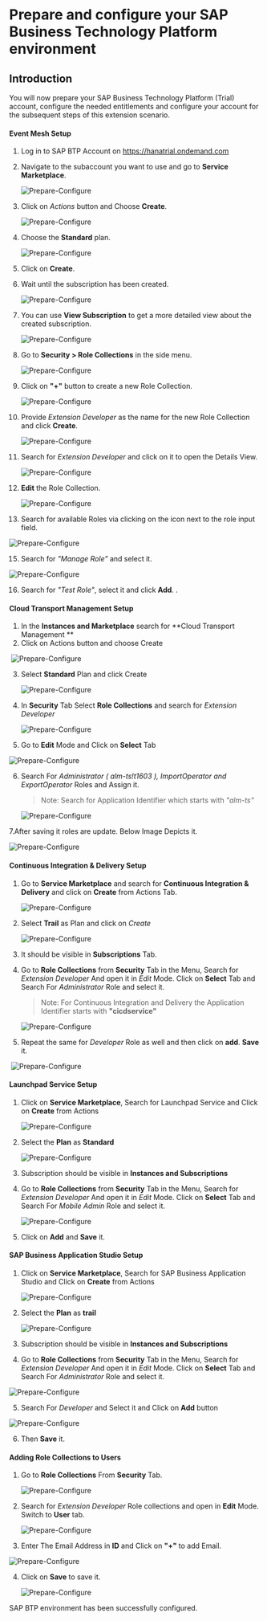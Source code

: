 # Prepare and configure your SAP Business Technology Platform environment

## Introduction

You will now prepare your SAP Business Technology Platform (Trial) account, configure the needed entitlements and configure your account for the subsequent steps of this extension scenario.

#### Event Mesh Setup

1. Log in to SAP BTP Account on https://hanatrial.ondemand.com

2. Navigate to the subaccount you want to use and go to **Service Marketplace**. 

   ![Prepare-Configure](./images/trail/prepAndConfig1.png)

3. Click on _Actions_ button and Choose **Create**. 

   ![Prepare-Configure](./images/trail/prepAndConfig2.png)

4. Choose the **Standard** plan. 

   ![Prepare-Configure](./images/trail/prepAndConfig3.png)

5. Click on **Create**. 

6. Wait until the subscription has been created.

   ![Prepare-Configure](./images/trail/prepAndConfig4.png)

7. You can use **View Subscription** to get a more detailed view about the created subscription.

   ![Prepare-Configure](./images/trail/prepAndConfig5.png)

8. Go to **Security > Role Collections** in the side menu. 

   ![Prepare-Configure](./images/trail/prepAndConfig6.png)

9.  Click on **"+"** button to create a new Role Collection. 

    ![Prepare-Configure](./images/trail/prepAndConfig7.png)

10. Provide _Extension Developer_ as the name for the new Role Collection and click **Create**.

    ![Prepare-Configure](./images/trail/prepAndConfig8.png)

11. Search for _Extension Developer_ and click on it to open the Details View. 

    ![Prepare-Configure](./images/trail/prepAndConfig9.png)

12. **Edit** the Role Collection. 

    ![Prepare-Configure](./images/trail/prepAndConfig10.png)

13. Search for available Roles via clicking on the icon next to the role input field. 

![Prepare-Configure](./images/trail/prepAndConfig11.png)

15. Search for _"Manage Role"_ and select it. 

![Prepare-Configure](./images/trail/prepAndConfig12.png)

16. Search for _"Test Role"_, select it and click **Add**. .

#### Cloud Transport Management Setup

1. In the **Instances and Marketplace** search for **Cloud Transport Management **
2. Click on Actions button and choose Create

​     ![Prepare-Configure](./images/trail/prepAndConfig13.png)

3. Select **Standard** Plan and click Create

   ![Prepare-Configure](./images/trail/prepAndConfig14.png)

4. In **Security** Tab Select **Role Collections** and search for _Extension Developer_

   ![Prepare-Configure](./images/trail/prepAndConfig15.png)

5. Go to **Edit** Mode and Click on **Select** Tab

 ![Prepare-Configure](./images/trail/prepAndConfig16.png)

6. Search For _Administrator ( alm-ts!t1603 ), ImportOperator and  ExportOperator_ Roles and Assign it. 

   > Note: Search for Application Identifier which starts with _"alm-ts"_

   ![Prepare-Configure](./images/trail/prepAndConfig18.png)

7.After saving it roles are update. Below Image Depicts it.

![Prepare-Configure](./images/trail/prepAndConfig19.png)

#### Continuous Integration & Delivery Setup

1. Go to **Service Marketplace** and search for  **Continuous Integration & Delivery** and click on **Create** from Actions Tab.

   ![Prepare-Configure](./images/trail/prepAndConfig20.png)

2. Select **Trail** as Plan and click on _Create_

   ![Prepare-Configure](./images/trail/prepAndConfig21.png)

3. It should be visible in **Subscriptions** Tab.

4. Go to **Role Collections** from **Security** Tab in the Menu, Search for _Extension Developer_ And open it in _Edit_ Mode. Click on **Select** Tab and Search For _Administrator_ Role and select it. 

   > Note: For Continuous Integration and Delivery the Application Identifier starts with **"cicdservice"**

   ![Prepare-Configure](./images/trail/prepAndConfig22.png)

4. Repeat the same for _Developer_ Role as well and then click on **add**. **Save** it.

​     ![Prepare-Configure](./images/trail/prepAndConfig23.png)  

#### Launchpad Service Setup

1. Click on **Service Marketplace**, Search for Launchpad Service and Click on **Create** from Actions

   ![Prepare-Configure](./images/trail/prepAndConfig24.png)

2. Select the **Plan** as **Standard**

   ![Prepare-Configure](./images/trail/prepAndConfig25.png)

3. Subscription should be visible in **Instances and Subscriptions**

4. Go to **Role Collections** from **Security** Tab in the Menu, Search for _Extension Developer_ And open it in _Edit_ Mode. Click on **Select** Tab and Search For _Mobile Admin_ Role and select it. 

   ![Prepare-Configure](./images/trail/prepAndConfig26.png)

5. Click on **Add** and **Save** it.

#### SAP Business Application Studio Setup

1. Click on **Service Marketplace**, Search for SAP Business Application Studio and Click on **Create** from Actions

   ![Prepare-Configure](./images/trail/prepAndConfig27.png)

2. Select the **Plan** as **trail**

   ![Prepare-Configure](./images/trail/prepAndConfig28.png)

3. Subscription should be visible in **Instances and Subscriptions**
4. Go to **Role Collections** from **Security** Tab in the Menu, Search for _Extension Developer_ And open it in _Edit_ Mode. Click on **Select** Tab and Search For _Administrator_ Role and select it. 

![Prepare-Configure](./images/trail/prepAndConfig29.png)

5. Search For _Developer_ and Select it and Click on **Add** button

![Prepare-Configure](./images/trail/prepAndConfig30.png)

6. Then **Save** it.

#### Adding Role Collections to Users

1. Go to **Role Collections** From **Security** Tab.

   ![Prepare-Configure](./images/trail/prepAndConfig31.png)

2. Search for _Extension Developer_ Role collections and open in **Edit** Mode. Switch to **User** tab.

   ![Prepare-Configure](./images/trail/prepAndConfig32.png)

3. Enter The Email Address in **ID** and Click on **"+"** to add Email.

![Prepare-Configure](./images/trail/prepAndConfig33.png)

4. Click on **Save** to save it.

   ![Prepare-Configure](./images/trail/prepAndConfig34.png)

SAP BTP environment has been successfully configured.